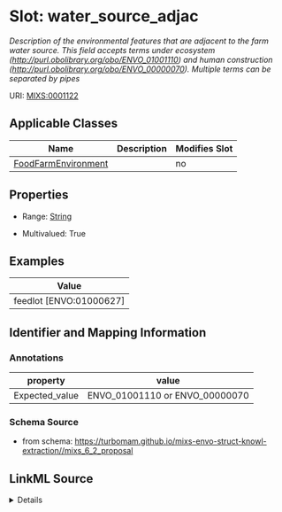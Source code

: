 # Slot: water_source_adjac


_Description of the environmental features that are adjacent to the farm water source. This field accepts terms under ecosystem (http://purl.obolibrary.org/obo/ENVO_01001110) and human construction (http://purl.obolibrary.org/obo/ENVO_00000070). Multiple terms can be separated by pipes_



URI: [MIXS:0001122](https://w3id.org/mixs/0001122)



<!-- no inheritance hierarchy -->




## Applicable Classes

| Name | Description | Modifies Slot |
| --- | --- | --- |
[FoodFarmEnvironment](FoodFarmEnvironment.md) |  |  no  |







## Properties

* Range: [String](String.md)

* Multivalued: True






## Examples

| Value |
| --- |
| feedlot [ENVO:01000627] |

## Identifier and Mapping Information





### Annotations

| property | value |
| --- | --- |
| Expected_value | ENVO_01001110 or ENVO_00000070 |



### Schema Source


* from schema: https://turbomam.github.io/mixs-envo-struct-knowl-extraction//mixs_6_2_proposal




## LinkML Source

<details>
```yaml
name: water_source_adjac
annotations:
  Expected_value:
    tag: Expected_value
    value: ENVO_01001110 or ENVO_00000070
description: Description of the environmental features that are adjacent to the farm
  water source. This field accepts terms under ecosystem (http://purl.obolibrary.org/obo/ENVO_01001110)
  and human construction (http://purl.obolibrary.org/obo/ENVO_00000070). Multiple
  terms can be separated by pipes
title: environmental feature adjacent water source
notes:
- adjacent
- environmental
- feature
- source
- water
examples:
- value: feedlot [ENVO:01000627]
from_schema: https://turbomam.github.io/mixs-envo-struct-knowl-extraction//mixs_6_2_proposal
rank: 1000
string_serialization: '{text}'
slot_uri: MIXS:0001122
multivalued: true
alias: water_source_adjac
domain_of:
- FoodFarmEnvironment
range: string
required: false
recommended: false

```
</details>